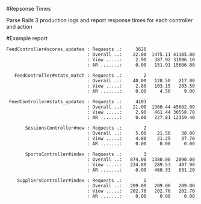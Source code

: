 #Repsonse Times

Parse Rails 3 production logs and report response times for each controller and action

#Example report

    FeedController#scores_updates : Requests .:     3626
                                  : Overall ..:    22.00  1475.11 41105.00
                                  : View .....:     2.90   387.92 31096.10
                                  : AR .......:     0.00   151.91 15606.00

       FeedController#stats_match : Requests .:        2
                                  : Overall ..:    40.00   128.50   217.00
                                  : View .....:     2.80   103.15   203.50
                                  : AR .......:     0.00     4.50     9.00

     FeedController#stats_updates : Requests .:     4103
                                  : Overall ..:    21.00  1960.44 45682.00
                                  : View .....:     2.90   461.44 30558.70
                                  : AR .......:     0.00   227.81 12359.40

           SessionsController#new : Requests .:        2
                                  : Overall ..:     5.00    21.50    38.00
                                  : View .....:     4.80    21.25    37.70
                                  : AR .......:     0.00     0.00     0.00

           SportsController#index : Requests .:        3
                                  : Overall ..:   874.00  1380.00  2090.00
                                  : View .....:   224.80   289.53   407.90
                                  : AR .......:     0.00   460.33   831.20

        SuppliersController#index : Requests .:        1
                                  : Overall ..:   209.00   209.00   209.00
                                  : View .....:   202.70   202.70   202.70
                                  : AR .......:     0.00     0.00     0.00
